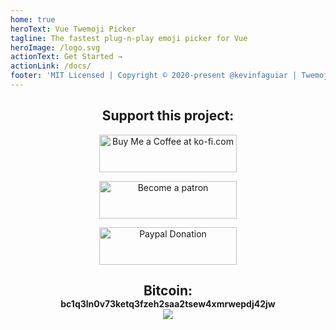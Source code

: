 ```yaml
---
home: true
heroText: Vue Twemoji Picker
tagline: The fastest plug-n-play emoji picker for Vue
heroImage: /logo.svg
actionText: Get Started →
actionLink: /docs/
footer: 'MIT Licensed | Copyright © 2020-present @kevinfaguiar | Twemoji graphics made by Twitter and licensed under CC-BY 4.0'
---
```


<ParentRowWrapping>
  <template v-slot:default>
    <ChildBlock 
      title="Highly Configurable ⚙️" 
      content="A lot of props available which makes customization a breeze." />
    <ChildBlock 
      title="Performant ⚡" 
      content="Compact emoji datasets which can be added on demand per category which guarantees a really fast rendering." />
    <ChildBlock 
      title="Advanced Features 🔎" 
      content="Search, recently used, and optional textarea component for easily integration into apps." />
    <ChildBlock 
      title="Evergreen 🌲" 
      content="Continuous support which guarantees updates to latest released Unicode Standard emoji specs (currently v. 12.0, 2019)." />
    <ChildBlock 
      title="Inclusive 💕" 
      content="Support emoji variations: skin tones, hair color and diversity." />
    <ChildBlock 
      title="Localization 🔠" 
      content="19 different locales for emoji tags." />
  </template>
</ParentRowWrapping>

<div style="text-align: center; margin-bottom: 15px;"><h2>Support this project:</h2></div>

<div style="text-align: center; margin-bottom: 15px;">

<a href='https://ko-fi.com/E1E11BKWW' target='_blank'><img width='220' style='border:0px;height:60px;' src='https://az743702.vo.msecnd.net/cdn/kofi5.png?v=2' border='0' alt='Buy Me a Coffee at ko-fi.com' /></a>

<a href='https://www.patreon.com/bePatron?u=30687416' target='_blank'><img width='220' style='border:0px;height:60px;' src='https://i.imgur.com/gq4tT6s.png' border='0' alt='Become a patron' /></a>

<a href='https://www.paypal.com/cgi-bin/webscr?cmd=_donations&business=kevinfaveridev@gmail.com%20&lc=US&item_name=Donation%20for%20supporting%20@kevinfaguiar%20open%20source%20projects&no_note=0&cn=&currency_code=USD&bn=PP-DonationsBF:btn_donateCC_LG.gif:NonHosted' target='_blank'><img width='220' style='border:0px;height:60px;' src='https://i.imgur.com/iu8AOCe.png' border='0' alt='Paypal Donation' /></a>

<h2 style="border: none; margin-bottom: 0px;">Bitcoin:</h2>
<strong style="display: block;text-align: center; word-wrap: break-word;">bc1q3ln0v73ketq3fzeh2saa2tsew4xmrwepdj42jw</strong>
<div style="max-height: 95%; text-align: center;"><img style="max-height: 95%;" src="https://i.imgur.com/0OqPaVq.png"/></div>



</div>